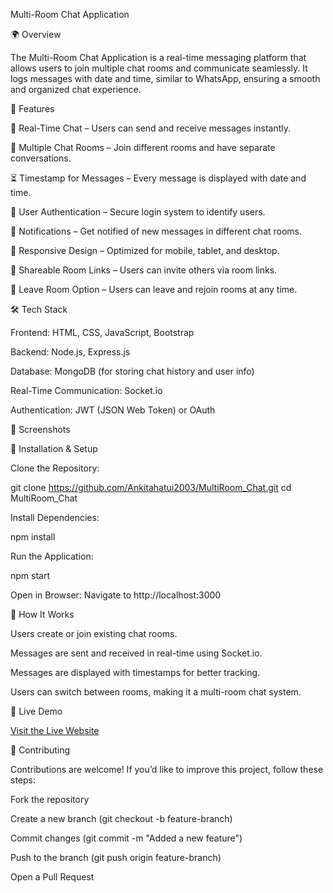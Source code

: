 Multi-Room Chat Application

🌍 Overview

The Multi-Room Chat Application is a real-time messaging platform that allows users to join multiple chat rooms and communicate seamlessly. It logs messages with date and time, similar to WhatsApp, ensuring a smooth and organized chat experience.

🚀 Features

💬 Real-Time Chat – Users can send and receive messages instantly.

📂 Multiple Chat Rooms – Join different rooms and have separate conversations.

⏳ Timestamp for Messages – Every message is displayed with date and time.

👤 User Authentication – Secure login system to identify users.

🔔 Notifications – Get notified of new messages in different chat rooms.

📱 Responsive Design – Optimized for mobile, tablet, and desktop.

🔗 Shareable Room Links – Users can invite others via room links.

🛑 Leave Room Option – Users can leave and rejoin rooms at any time.

🛠️ Tech Stack

Frontend: HTML, CSS, JavaScript, Bootstrap

Backend: Node.js, Express.js

Database: MongoDB (for storing chat history and user info)

Real-Time Communication: Socket.io

Authentication: JWT (JSON Web Token) or OAuth

📸 Screenshots



🔧 Installation & Setup

Clone the Repository:

git clone https://github.com/Ankitahatui2003/MultiRoom_Chat.git
cd MultiRoom_Chat

Install Dependencies:

npm install

Run the Application:

npm start

Open in Browser:
Navigate to http://localhost:3000

🎯 How It Works

Users create or join existing chat rooms.

Messages are sent and received in real-time using Socket.io.

Messages are displayed with timestamps for better tracking.

Users can switch between rooms, making it a multi-room chat system.

🔗 Live Demo

[Visit the Live Website](https://chat-app-y4ax.onrender.com/join.html)

🤝 Contributing

Contributions are welcome! If you’d like to improve this project, follow these steps:

Fork the repository

Create a new branch (git checkout -b feature-branch)

Commit changes (git commit -m "Added a new feature")

Push to the branch (git push origin feature-branch)

Open a Pull Request
